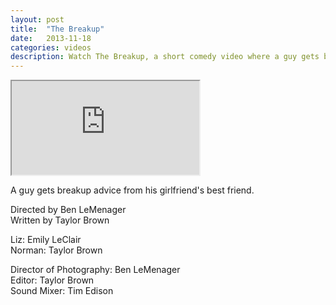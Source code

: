 ```yaml
---
layout: post
title:  "The Breakup"
date:   2013-11-18
categories: videos
description: Watch The Breakup, a short comedy video where a guy gets breakup advice from his girlfriend's best friend.
---
```


<div class="embed-responsive embed-responsive-16by9">
	<iframe class="embed-responsive-item" src="http://www.youtube.com/embed/eu-GFy3DidE?rel=0" allowfullscreen></iframe>
</div>

A guy gets breakup advice from his girlfriend's best friend.

Directed by Ben LeMenager<br>
Written by Taylor Brown

Liz: Emily LeClair<br>
Norman: Taylor Brown

Director of Photography: Ben LeMenager<br>
Editor: Taylor Brown<br>
Sound Mixer: Tim Edison